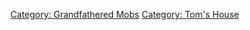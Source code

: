 [Category: Grandfathered Mobs](Category:_Grandfathered_Mobs "wikilink")
[Category: Tom's House](Category:_Tom's_House "wikilink")
